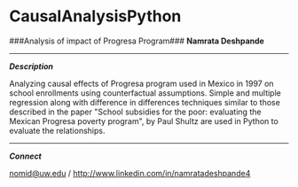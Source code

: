 # CausalAnalysisPython
###Analysis of impact of Progresa Program###
**Namrata Deshpande**

___________________________________________________________________________

***Description***

Analyzing causal effects of Progresa program used in Mexico in 1997 on school enrollments using counterfactual assumptions. Simple and multiple regression along with difference in differences techniques similar to those described in the paper "School subsidies for the poor: evaluating the Mexican Progresa poverty program", by Paul Shultz are used in Python to evaluate the relationships. 

___________________________________________________________________________

***Connect***

nomid@uw.edu / http://www.linkedin.com/in/namratadeshpande4


